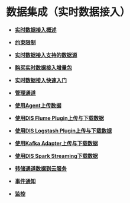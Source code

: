 # 数据集成（实时数据接入）<a name="dgc_01_0200"></a>

-   **[实时数据接入概述](实时数据接入概述.md)**  

-   **[约束限制](约束限制.md)**  

-   **[实时数据接入支持的数据源](实时数据接入支持的数据源.md)**  

-   **[购买实时数据接入增量包](购买实时数据接入增量包.md)**  

-   **[实时数据接入快速入门](实时数据接入快速入门.md)**  

-   **[管理通道](管理通道.md)**  

-   **[使用Agent上传数据](使用Agent上传数据.md)**  

-   **[使用DIS Flume Plugin上传与下载数据](使用DIS-Flume-Plugin上传与下载数据.md)**  

-   **[使用DIS Logstash Plugin上传与下载数据](使用DIS-Logstash-Plugin上传与下载数据.md)**  

-   **[使用Kafka Adapter上传与下载数据](使用Kafka-Adapter上传与下载数据.md)**  

-   **[使用DIS Spark Streaming下载数据](使用DIS-Spark-Streaming下载数据.md)**  

-   **[转储通道数据到云服务](转储通道数据到云服务.md)**  

-   **[事件通知](事件通知.md)**  

-   **[监控](监控.md)**  


